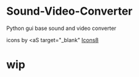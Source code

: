 # Sound-Video-Converter
Python gui base sound and video converter

icons by <aS target="_blank" <a target="_blank" href="https://icons8.com">Icons8</a>

# wip
